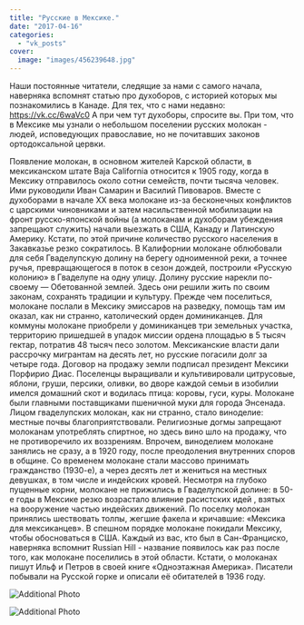 ```yaml
---
title: "Русские в Мексике."
date: "2017-04-16"
categories: 
  - "vk_posts"
cover:
  image: "images/456239648.jpg"
---
```


Наши постоянные читатели, следящие за нами с самого начала, наверняка вспомнят статью про духоборов, с историей которых мы познакомились в Канаде. Для тех, что с нами недавно: https://vk.cc/6waVc0 А при чем тут духоборы, спросите вы. При том, что в Мексике мы узнали о небольшом поселении русских молокан - людей, исповедующих православие, но не почитавших законов ортодоксальной цервки.

<!--more-->

Появление молокан, в основном жителей Карской области, в мексиканском штате Baja California относится к 1905 году, когда в Мексику отправилось около сотни семейств, почти тысяча человек. Ими руководили Иван Самарин и Василий Пивоваров. Вместе с духоборами в начале XX века молокане из-за бесконечных конфликтов с царскими чиновниками и затем насильственной мобилизации на фронт русско-японской войны (а молоканам и духоборам убеждения запрещают служить) начали выезжать в США, Канаду и Латинскую Америку. Кстати, по этой причине количество русского населения в Закавказье резко сократилось. В Калифорнии молокане облюбовали для себя Гваделупскую долину на берегу одноименной реки, а точнее ручья, превращающегося в поток в сезон дождей, построили «Русскую колонию» в Гваделупе на одну улицу. Долину русские нарекли по-своему — Обетованной землей. Здесь они решили жить по своим законам, сохранять традиции и культуру. Прежде чем поселиться, молокане послали в Мексику эмиссаров на разведку, помощь там им оказал, как ни странно, католический орден доминиканцев. Для коммуны молокане приобрели у доминиканцев три земельных участка, территорию пришедшей в упадок миссии ордена площадью в 5 тысяч гектар, потратив 48 тысяч песо золотом. Мексиканские власти дали рассрочку мигрантам на десять лет, но русские погасили долг за четыре года. Договор на продажу земли подписал президент Мексики Порфирио Диас. Поселенцы выращивали и культивировали цитрусовые, яблони, груши, персики, оливки, во дворе каждой семьи в изобилии имелся домашний скот и водилась птица: коровы, гуси, куры. Молокане были главными поставщиками пшеничной муки для города Энсенада. Лицом гваделупских молокан, как ни странно, стало виноделие: местные почвы благоприятствовали. Религиозные догмы запрещают молоканам употреблять спиртное, но здесь вино шло на продажу, что не противоречило их воззрениям. Впрочем, виноделием молокане занялись не сразу, а в 1920 году, после преодоления внутренних споров в общине. Со временем молокане стали массово принимать гражданство (1930-е), а через десять лет и жениться на местных девушках, в том числе и индейских кровей. Несмотря на глубоко пущенные корни, молокане не прижились в Гваделупской долине: в 50-е годы в Мексике резко возрастало влияние расистских идей , взятых на вооружение частью индейских движений. По поселку молокан принялись шествовать толпы, жегшие факела и кричавшие: «Мексика для мексиканцев». В спешном порядке молокане покидали Мексику, чтобы обосноваться в США. Каждый из вас, кто был в Сан-Франциско, наверняка вспомнит Russian Hill - название появилось как раз после того, как молокане поселились в этой области. Кстати, о молоканах пишут Ильф и Петров в своей книге «Одноэтажная Америка». Писатели побывали на Русской горке и описали её обитателей в 1936 году.

![Additional Photo](https://vodpop.ru/wp-content/uploads/2023/07/456239649.jpg)

![Additional Photo](https://vodpop.ru/wp-content/uploads/2023/07/456239650.jpg)
